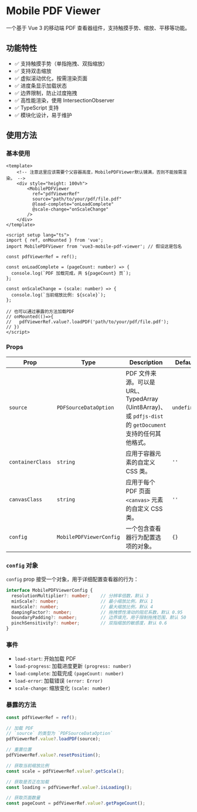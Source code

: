 # Mobile PDF Viewer

一个基于 Vue 3 的移动端 PDF 查看器组件，支持触摸手势、缩放、平移等功能。

## 功能特性

- ✅ 支持触摸手势（单指拖拽、双指缩放）
- ✅ 支持双击缩放
- ✅ 虚拟滚动优化，按需渲染页面
- ✅ 进度条显示加载状态
- ✅ 边界限制，防止过度拖拽
- ✅ 高性能渲染，使用 IntersectionObserver
- ✅ TypeScript 支持
- ✅ 模块化设计，易于维护

## 使用方法

### 基本使用

```vue
<template>
    <!-- 注意这里应该需要个父容器高度，MobilePDFViewer默认铺满，否则不能按需渲染。 -->
    <div style="height: 100vh">
        <MobilePDFViewer
          ref="pdfViewerRef"
          source="path/to/your/pdf/file.pdf"
          @load-complete="onLoadComplete"
          @scale-change="onScaleChange"
        />
    </div>
</template>

<script setup lang="ts">
import { ref, onMounted } from 'vue';
import MobilePDFViewer from 'vue3-mobile-pdf-viewer'; // 假设这是包名

const pdfViewerRef = ref();

const onLoadComplete = (pageCount: number) => {
  console.log(`PDF 加载完成，共 ${pageCount} 页`);
};

const onScaleChange = (scale: number) => {
  console.log(`当前缩放比例: ${scale}`);
};

// 也可以通过暴露的方法加载PDF
// onMounted(()=>{
//   pdfViewerRef.value?.loadPDF('path/to/your/pdf/file.pdf');
// })
</script>
```

### Props

| Prop             | Type                  | Description                                                                                                                            | Default |
| ---------------- | --------------------- | -------------------------------------------------------------------------------------------------------------------------------------- | ------- |
| `source`         | `PDFSourceDataOption` | PDF 文件来源。可以是 URL、TypedArray (Uint8Array)、或 `pdfjs-dist` 的 `getDocument` 支持的任何其他格式。 | `undefined` |
| `containerClass` | `string`              | 应用于容器元素的自定义 CSS 类。                                                                                                        | `''`    |
| `canvasClass`    | `string`              | 应用于每个 PDF 页面 `<canvas>` 元素的自定义 CSS 类。                                                                                    | `''`    |
| `config`         | `MobilePDFViewerConfig` | 一个包含查看器行为配置选项的对象。                                                                                                       | `{}`    |

### `config` 对象

`config` prop 接受一个对象，用于详细配置查看器的行为：

```typescript
interface MobilePDFViewerConfig {
  resolutionMultiplier?: number;    // 分辨率倍数，默认 3
  minScale?: number;                // 最小缩放比例，默认 1
  maxScale?: number;                // 最大缩放比例，默认 4
  dampingFactor?: number;           // 拖拽惯性滑动的阻尼系数，默认 0.95
  boundaryPadding?: number;         // 边界填充，用于限制拖拽范围，默认 50
  pinchSensitivity?: number;        // 双指缩放的敏感度，默认 0.6
}
```

### 事件

- `load-start`: 开始加载 PDF
- `load-progress`: 加载进度更新 `(progress: number)`
- `load-complete`: 加载完成 `(pageCount: number)`
- `load-error`: 加载错误 `(error: Error)`
- `scale-change`: 缩放变化 `(scale: number)`

### 暴露的方法

```typescript
const pdfViewerRef = ref();

// 加载 PDF
// `source` 的类型为 `PDFSourceDataOption`
pdfViewerRef.value?.loadPDF(source);

// 重置位置
pdfViewerRef.value?.resetPosition();

// 获取当前缩放比例
const scale = pdfViewerRef.value?.getScale();

// 获取是否正在加载
const loading = pdfViewerRef.value?.isLoading();

// 获取页面数量
const pageCount = pdfViewerRef.value?.getPageCount();
```
